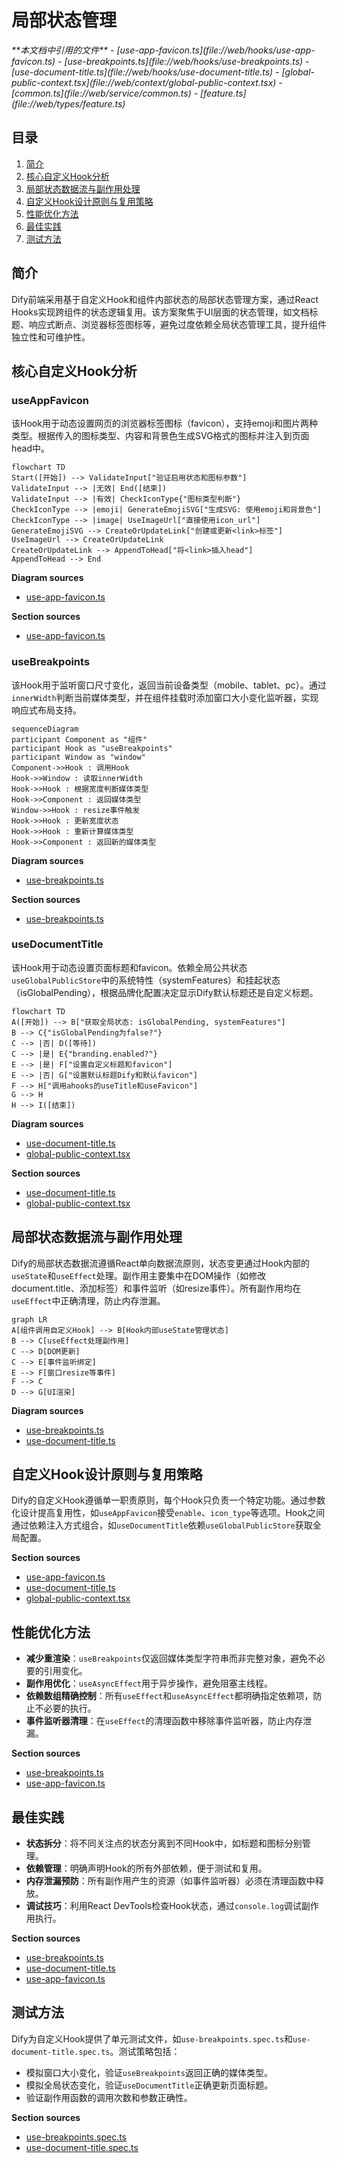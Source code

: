 # 局部状态管理

<cite>
**本文档中引用的文件**  
- [use-app-favicon.ts](file://web/hooks/use-app-favicon.ts)
- [use-breakpoints.ts](file://web/hooks/use-breakpoints.ts)
- [use-document-title.ts](file://web/hooks/use-document-title.ts)
- [global-public-context.tsx](file://web/context/global-public-context.tsx)
- [common.ts](file://web/service/common.ts)
- [feature.ts](file://web/types/feature.ts)
</cite>

## 目录
1. [简介](#简介)
2. [核心自定义Hook分析](#核心自定义hook分析)
3. [局部状态数据流与副作用处理](#局部状态数据流与副作用处理)
4. [自定义Hook设计原则与复用策略](#自定义hook设计原则与复用策略)
5. [性能优化方法](#性能优化方法)
6. [最佳实践](#最佳实践)
7. [测试方法](#测试方法)

## 简介
Dify前端采用基于自定义Hook和组件内部状态的局部状态管理方案，通过React Hooks实现跨组件的状态逻辑复用。该方案聚焦于UI层面的状态管理，如文档标题、响应式断点、浏览器标签图标等，避免过度依赖全局状态管理工具，提升组件独立性和可维护性。

## 核心自定义Hook分析

### useAppFavicon
该Hook用于动态设置网页的浏览器标签图标（favicon），支持emoji和图片两种类型。根据传入的图标类型、内容和背景色生成SVG格式的图标并注入到页面head中。

```mermaid
flowchart TD
Start([开始]) --> ValidateInput["验证启用状态和图标参数"]
ValidateInput --> |无效| End([结束])
ValidateInput --> |有效| CheckIconType{"图标类型判断"}
CheckIconType --> |emoji| GenerateEmojiSVG["生成SVG: 使用emoji和背景色"]
CheckIconType --> |image| UseImageUrl["直接使用icon_url"]
GenerateEmojiSVG --> CreateOrUpdateLink["创建或更新<link>标签"]
UseImageUrl --> CreateOrUpdateLink
CreateOrUpdateLink --> AppendToHead["将<link>插入head"]
AppendToHead --> End
```

**Diagram sources**  
- [use-app-favicon.ts](file://web/hooks/use-app-favicon.ts#L1-L44)

**Section sources**  
- [use-app-favicon.ts](file://web/hooks/use-app-favicon.ts#L1-L44)

### useBreakpoints
该Hook用于监听窗口尺寸变化，返回当前设备类型（mobile、tablet、pc）。通过`innerWidth`判断当前媒体类型，并在组件挂载时添加窗口大小变化监听器，实现响应式布局支持。

```mermaid
sequenceDiagram
participant Component as "组件"
participant Hook as "useBreakpoints"
participant Window as "window"
Component->>Hook : 调用Hook
Hook->>Window : 读取innerWidth
Hook->>Hook : 根据宽度判断媒体类型
Hook->>Component : 返回媒体类型
Window->>Hook : resize事件触发
Hook->>Hook : 更新宽度状态
Hook->>Hook : 重新计算媒体类型
Hook->>Component : 返回新的媒体类型
```

**Diagram sources**  
- [use-breakpoints.ts](file://web/hooks/use-breakpoints.ts#L1-L29)

**Section sources**  
- [use-breakpoints.ts](file://web/hooks/use-breakpoints.ts#L1-L29)

### useDocumentTitle
该Hook用于动态设置页面标题和favicon。依赖全局公共状态`useGlobalPublicStore`中的系统特性（systemFeatures）和挂起状态（isGlobalPending），根据品牌化配置决定显示Dify默认标题还是自定义标题。

```mermaid
flowchart TD
A([开始]) --> B["获取全局状态: isGlobalPending, systemFeatures"]
B --> C{"isGlobalPending为false?"}
C --> |否| D([等待])
C --> |是| E{"branding.enabled?"}
E --> |是| F["设置自定义标题和favicon"]
E --> |否| G["设置默认标题Dify和默认favicon"]
F --> H["调用ahooks的useTitle和useFavicon"]
G --> H
H --> I([结束])
```

**Diagram sources**  
- [use-document-title.ts](file://web/hooks/use-document-title.ts#L1-L24)
- [global-public-context.tsx](file://web/context/global-public-context.tsx#L1-L46)

**Section sources**  
- [use-document-title.ts](file://web/hooks/use-document-title.ts#L1-L24)
- [global-public-context.tsx](file://web/context/global-public-context.tsx#L1-L46)

## 局部状态数据流与副作用处理
Dify的局部状态数据流遵循React单向数据流原则，状态变更通过Hook内部的`useState`和`useEffect`处理。副作用主要集中在DOM操作（如修改document.title、添加<link>标签）和事件监听（如resize事件）。所有副作用均在`useEffect`中正确清理，防止内存泄漏。

```mermaid
graph LR
A[组件调用自定义Hook] --> B[Hook内部useState管理状态]
B --> C[useEffect处理副作用]
C --> D[DOM更新]
C --> E[事件监听绑定]
E --> F[窗口resize等事件]
F --> C
D --> G[UI渲染]
```

**Diagram sources**  
- [use-breakpoints.ts](file://web/hooks/use-breakpoints.ts#L1-L29)
- [use-document-title.ts](file://web/hooks/use-document-title.ts#L1-L24)

## 自定义Hook设计原则与复用策略
Dify的自定义Hook遵循单一职责原则，每个Hook只负责一个特定功能。通过参数化设计提高复用性，如`useAppFavicon`接受`enable`、`icon_type`等选项。Hook之间通过依赖注入方式组合，如`useDocumentTitle`依赖`useGlobalPublicStore`获取全局配置。

**Section sources**  
- [use-app-favicon.ts](file://web/hooks/use-app-favicon.ts#L1-L44)
- [use-document-title.ts](file://web/hooks/use-document-title.ts#L1-L24)
- [global-public-context.tsx](file://web/context/global-public-context.tsx#L1-L46)

## 性能优化方法
- **减少重渲染**：`useBreakpoints`仅返回媒体类型字符串而非完整对象，避免不必要的引用变化。
- **副作用优化**：`useAsyncEffect`用于异步操作，避免阻塞主线程。
- **依赖数组精确控制**：所有`useEffect`和`useAsyncEffect`都明确指定依赖项，防止不必要的执行。
- **事件监听器清理**：在`useEffect`的清理函数中移除事件监听器，防止内存泄漏。

**Section sources**  
- [use-breakpoints.ts](file://web/hooks/use-breakpoints.ts#L1-L29)
- [use-app-favicon.ts](file://web/hooks/use-app-favicon.ts#L1-L44)

## 最佳实践
- **状态拆分**：将不同关注点的状态分离到不同Hook中，如标题和图标分别管理。
- **依赖管理**：明确声明Hook的所有外部依赖，便于测试和复用。
- **内存泄漏预防**：所有副作用产生的资源（如事件监听器）必须在清理函数中释放。
- **调试技巧**：利用React DevTools检查Hook状态，通过`console.log`调试副作用执行。

**Section sources**  
- [use-breakpoints.ts](file://web/hooks/use-breakpoints.ts#L1-L29)
- [use-document-title.ts](file://web/hooks/use-document-title.ts#L1-L24)
- [use-app-favicon.ts](file://web/hooks/use-app-favicon.ts#L1-L44)

## 测试方法
Dify为自定义Hook提供了单元测试文件，如`use-breakpoints.spec.ts`和`use-document-title.spec.ts`。测试策略包括：
- 模拟窗口大小变化，验证`useBreakpoints`返回正确的媒体类型。
- 模拟全局状态变化，验证`useDocumentTitle`正确更新页面标题。
- 验证副作用函数的调用次数和参数正确性。

**Section sources**  
- [use-breakpoints.spec.ts](file://web/hooks/use-breakpoints.spec.ts)
- [use-document-title.spec.ts](file://web/hooks/use-document-title.spec.ts)